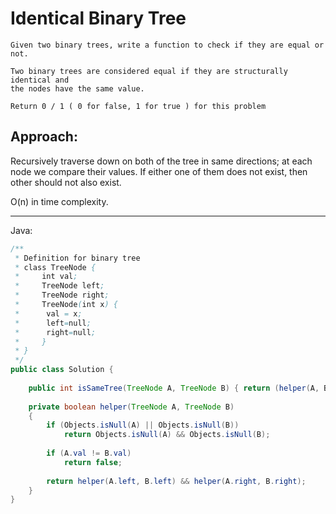 # Identical Binary Tree

    Given two binary trees, write a function to check if they are equal or not.

    Two binary trees are considered equal if they are structurally identical and
    the nodes have the same value.

    Return 0 / 1 ( 0 for false, 1 for true ) for this problem


## Approach:

Recursively traverse down on both of the tree in same directions; at each node
we compare their values. If either one of them does not exist, then other
should not also exist.

O(n) in time complexity.

---

Java:

```java
/**
 * Definition for binary tree
 * class TreeNode {
 *     int val;
 *     TreeNode left;
 *     TreeNode right;
 *     TreeNode(int x) {
 *      val = x;
 *      left=null;
 *      right=null;
 *     }
 * }
 */
public class Solution {
    
    public int isSameTree(TreeNode A, TreeNode B) { return (helper(A, B)) ? 1 : 0; }
    
    private boolean helper(TreeNode A, TreeNode B)
    {
        if (Objects.isNull(A) || Objects.isNull(B))
            return Objects.isNull(A) && Objects.isNull(B);
            
        if (A.val != B.val)
            return false;
            
        return helper(A.left, B.left) && helper(A.right, B.right);
    }
}

```
